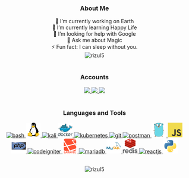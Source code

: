 <h3 align="center"> About Me  </h3>

<div align="center">
🔭 I’m currently working on Earth
<br>
🌱 I’m currently learning Happy Life
<br>
🤔 I’m looking for help with Google
<br>
💬 Ask me about Magic
<br>
⚡ Fun fact: I can sleep without you.
<br>

<img src="https://komarev.com/ghpvc/?username=rizul5&label=Profile%20views&color=0e75b6&style=flat" alt="rizul5" /> 
<br>
<br>
</div>

<h3 align="center"> Accounts </h3>

<p align="center">
<a href="https://www.linkedin.com/in/ifrizul-hanif">
<img src="https://img.shields.io/badge/linkedin-%230077B5.svg?&style=for-the-badge&logo=linkedin&logoColor=white"/>
</a>
<a href="https://instagram.com/ryuinferno">
<img src="https://img.shields.io/badge/instagram-%23E4405F.svg?&style=for-the-badge&logo=instagram&logoColor=white"/>
</a>
<a href="https://facebook.com/rizul.hanif/">
<img src="https://img.shields.io/badge/Facebook-1877F2?style=for-the-badge&logo=facebook&logoColor=white"/>
</a>
<br>
<br>
</p>

<h3 align="center">Languages and Tools</h3>
<p align="center">
<a href="https://www.gnu.org/software/bash/" target="_blank" rel="noreferrer"> 
<img src="https://www.vectorlogo.zone/logos/gnu_bash/gnu_bash-icon.svg" alt="bash" width="40" height="40"/>
</a>
<a href="https://www.linux.org/" target="_blank" rel="noreferrer"> 
<img src="https://raw.githubusercontent.com/devicons/devicon/master/icons/linux/linux-original.svg" alt="linux" width="40" height="40"/>
</a>
<a href="https://www.kali.org/" target="_blank" rel="noreferrer"> 
<img src="https://yunitanindi.my.id/assets/img/kali.svg" alt="kali" width="40" height="40"/>
</a>
<a href="https://www.docker.com/" target="_blank" rel="noreferrer"> 
<img src="https://raw.githubusercontent.com/devicons/devicon/master/icons/docker/docker-original-wordmark.svg" alt="docker" width="40" height="40"/>
</a>
<a href="https://kubernetes.io/" target="_blank" rel="noreferrer"> 
<img src="https://www.vectorlogo.zone/logos/kubernetes/kubernetes-icon.svg" alt="kubernetes" width="40" height="40"/>
</a>
<a href="https://git-scm.com/" target="_blank" rel="noreferrer"> 
<img src="https://www.vectorlogo.zone/logos/git-scm/git-scm-icon.svg" alt="git" width="40" height="40"/>
</a>
<a href="https://postman.com" target="_blank" rel="noreferrer"> 
<img src="https://www.vectorlogo.zone/logos/getpostman/getpostman-icon.svg" alt="postman" width="40" height="40"/>
</a>
<a href="https://golang.org" target="_blank" rel="noreferrer"> 
<img src="https://raw.githubusercontent.com/devicons/devicon/master/icons/go/go-original.svg" alt="go" width="40" height="40"/>
</a>
<a href="https://developer.mozilla.org/en-US/docs/Web/JavaScript" target="_blank" rel="noreferrer"> 
<img src="https://raw.githubusercontent.com/devicons/devicon/master/icons/javascript/javascript-original.svg" alt="javascript" width="40" height="40"/>
</a>
<a href="https://www.php.net" target="_blank" rel="noreferrer"> 
<img src="https://raw.githubusercontent.com/devicons/devicon/master/icons/php/php-original.svg" alt="php" width="40" height="40"/>
</a>
<a href="https://codeigniter.com" target="_blank" rel="noreferrer"> 
<img src="https://cdn.worldvectorlogo.com/logos/codeigniter.svg" alt="codeigniter" width="40" height="40"/>
</a>
<a href="https://laravel.com/" target="_blank" rel="noreferrer"> 
<img src="https://raw.githubusercontent.com/devicons/devicon/master/icons/laravel/laravel-plain-wordmark.svg" alt="laravel" width="40" height="40"/>
</a>
<a href="https://mariadb.org/" target="_blank" rel="noreferrer"> 
<img src="https://www.vectorlogo.zone/logos/mariadb/mariadb-icon.svg" alt="mariadb" width="40" height="40"/>
</a>
<a href="https://www.mysql.com/" target="_blank" rel="noreferrer"> 
<img src="https://raw.githubusercontent.com/devicons/devicon/master/icons/mysql/mysql-original-wordmark.svg" alt="mysql" width="40" height="40"/>
</a>
<a href="https://redis.io" target="_blank" rel="noreferrer"> 
<img src="https://raw.githubusercontent.com/devicons/devicon/master/icons/redis/redis-original-wordmark.svg" alt="redis" width="40" height="40"/>
</a>
<a href="https://reactjs.org" target="_blank" rel="noreferrer"> 
<img src="https://www.vectorlogo.zone/logos/reactjs/reactjs-icon.svg" alt="reactjs" width="40" height="40"/>
</a>
<a href="https://www.python.org" target="_blank" rel="noreferrer"> 
<img src="https://raw.githubusercontent.com/devicons/devicon/master/icons/python/python-original.svg" alt="python" width="40" height="40"/>
</a>
</p>

<!-- <div align="center">
<img align="center" src="https://github-readme-stats.vercel.app/api?username=rizul5&include_all_commits=true&count_private=true&show_icons=true&line_height=20&title_color=7A7ADB&icon_color=2234AE&text_color=D3D3D3&bg_color=0,000000,130F40" alt="Alvarizqi's Github Stats">
<br>
</div> -->

<!-- <div align="center">
<br>
<img alt="most used languages" width="500px" src="https://github-readme-stats.vercel.app/api/top-langs/?username=rizul5&count_private=true&theme=algolia&bg_color=0,000000,130F40&layout=compact&border_radius=8&langs_count=20&hide=hack"/>
<br>
</div> -->

<div align="center">
<br>
<img src="https://github-readme-streak-stats.herokuapp.com/?user=rizul5&show_icons=true&count_private=true&theme=algolia&bg_color=0,000000,130F40&layout=compact&border_radius=8&line_height=20&title_color=7A7ADB&icon_color=2234AE&text_color=D3D3D3&bg_color=0,000000,130F40" alt="rizul5" />
</div>
